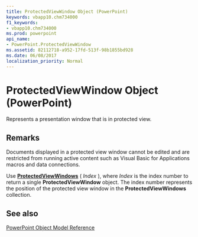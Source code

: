 ```yaml
---
title: ProtectedViewWindow Object (PowerPoint)
keywords: vbapp10.chm734000
f1_keywords:
- vbapp10.chm734000
ms.prod: powerpoint
api_name:
- PowerPoint.ProtectedViewWindow
ms.assetid: 82112718-a952-17fd-513f-98b1855bd928
ms.date: 06/08/2017
localization_priority: Normal
---
```



# ProtectedViewWindow Object (PowerPoint)

Represents a presentation window that is in protected view.


## Remarks

Documents displayed in a protected view window cannot be edited and are restricted from running active content such as Visual Basic for Applications macros and data connections.

Use  **[ProtectedViewWindows](PowerPoint.ProtectedViewWindows.md)** ( _Index_ ), where _Index_ is the index number to return a single **ProtectedViewWindow** object. The index number represents the position of the protected view window in the **ProtectedViewWindows** collection.


## See also


[PowerPoint Object Model Reference](overview/PowerPoint/object-model.md)

